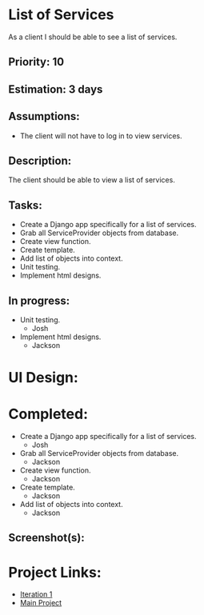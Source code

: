 # List of Services
As a client I should be able to see a list of services.

## Priority: 10

## Estimation: 3 days

## Assumptions:
-  The client will not have to log in to view services.

## Description:
The client should be able to view a list of services.

## Tasks:
- Create a Django app specifically for a list of services.
- Grab all ServiceProvider objects from database.
- Create view function.
- Create template.
- Add list of objects into context.
- Unit testing.
- Implement html designs.

## In progress:
- Unit testing.
    - Josh
- Implement html designs.
    - Jackson

# UI Design:

# Completed:
- Create a Django app specifically for a list of services.
    - Josh
- Grab all ServiceProvider objects from database.
    - Jackson
- Create view function.
    - Jackson
- Create template.
    - Jackson
- Add list of objects into context.
    - Jackson

## Screenshot(s):

# Project Links:
- [Iteration 1](../iteration_1.md)
- [Main Project](../../README.md)

